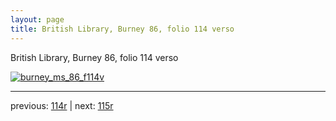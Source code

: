 ```yaml
---
layout: page
title: British Library, Burney 86, folio 114 verso
---
```


British Library, Burney 86, folio 114 verso

[![burney_ms_86_f114v](http://www.homermultitext.org/iipsrv?IIIF=/project/homer/pyramidal/deepzoom/bl/burney86imgs/v1/burney_ms_86_f114v.tif/full/800,/0/default.jpg)](http://www.homermultitext.org/ict2/?urn=urn:cite2:bl:burney86imgs.v1:burney_ms_86_f114v) 

---

previous:  [114r](../114r/) | next: [115r](../115r/)